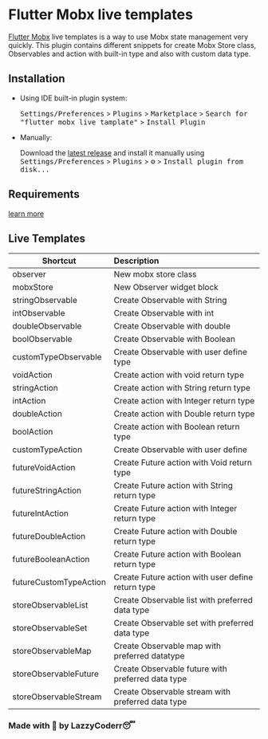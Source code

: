 # Flutter Mobx live templates

[Flutter Mobx](https://github.com/mobxjs/mobx.dart) live templates is a way to use Mobx state management very quickly. This plugin contains different snippets for create Mobx Store class, Observables and action with built-in type and also with custom data type.

## Installation

- Using IDE built-in plugin system:

  <kbd>Settings/Preferences</kbd> > <kbd>Plugins</kbd> > <kbd>Marketplace</kbd> > <kbd>Search for "flutter mobx live tamplate"</kbd> >
  <kbd>Install Plugin</kbd>

- Manually:

  Download the [latest release](https://github.com/LazzyCoderr/flutter-mobx-live-template/releases/latest) and install it manually using
  <kbd>Settings/Preferences</kbd> > <kbd>Plugins</kbd> > <kbd>⚙️</kbd> > <kbd>Install plugin from disk...</kbd>

## Requirements

[Mobx]: https://github.com/mobxjs/mobx.dart
[learn more](https://www.jetbrains.org/intellij/sdk/docs/basics/getting_started/build_number_ranges.html)


## Live Templates

| Shortcut   |      Description      |
|----------|:-------------|
| observer | New mobx store class |
| mobxStore | New Observer widget block |
| stringObservable | Create Observable with String |
| intObservable | Create Observable with int |
| doubleObservable | Create Observable with double |
| boolObservable | Create Observable with Boolean |
| customTypeObservable | Create Observable with user define type |
| voidAction | Create action with void return type |
| stringAction | Create action with String return type |
| intAction | Create action with Integer return type |
| doubleAction | Create action with Double return type |
| boolAction | Create action with Boolean return type |
| customTypeAction | Create Observable with user define |
| futureVoidAction | Create Future action with Void return type |
| futureStringAction | Create Future action with String return type |
| futureIntAction | Create Future action with Integer return type |
| futureDoubleAction | Create Future action with Double return type |
| futureBooleanAction | Create Future action with Boolean return type |
| futureCustomTypeAction | Create Future action with user define return type |
| storeObservableList |	Create Observable list with preferred data type |
| storeObservableSet |	Create Observable set with preferred data type |
| storeObservableMap |	Create Observable map with preferred datatype |
| storeObservableFuture |	Create Observable future with preferred data type |
| storeObservableStream |	Create Observable stream with preferred data type |


### Made with :blue_heart: by LazzyCoderr:sleeping:










